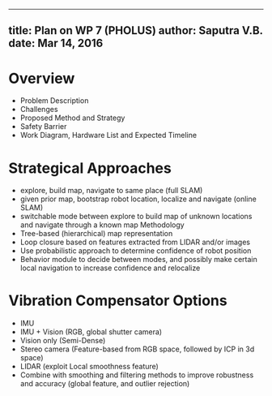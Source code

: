 [\\]: <> (\usepackage{outlines})

---
title: Plan on WP 7 (PHOLUS)
author: Saputra V.B.
date: Mar 14, 2016
---
<!--
% Plan on WP 7 (PHOLUS)
% Saputra V.B.
% Mar 14, 2016
-->

# Overview

- Problem Description
- Challenges
- Proposed Method and Strategy
- Safety Barrier
- Work Diagram, Hardware List and Expected Timeline

# Strategical Approaches
<!--
* yes  
  * oh yesss
\begin{figure}
\includegraphics{GearControl-cropped.pdf}
\end{figure}
- ah shit
2d Elevation map
switchable mode for navigation, exploration, 
-->

- explore, build map, navigate to same place (full SLAM)
- given prior map, bootstrap robot location, localize and navigate (online SLAM)
- switchable mode between explore to build map of unknown locations and navigate through a known map
 Methodology
- Tree-based (hierarchical) map representation
- Loop closure based on features extracted from LIDAR and/or images
- Use probabilistic approach to determine confidence of robot position
- Behavior module to decide between modes, and possibly make certain local navigation to increase confidence and relocalize

# Vibration Compensator Options

- IMU
- IMU + Vision (RGB, global shutter camera)
- Vision only (Semi-Dense)
- Stereo camera (Feature-based from RGB space, followed by ICP in 3d space)
- LIDAR (exploit Local smoothness feature)
- Combine with smoothing and filtering methods to improve robustness and accuracy (global feature, and outlier rejection)

